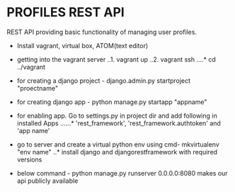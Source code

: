 # PROFILES REST API

REST API providing basic functionality of managing user profiles.

* Install vagrant, virtual box, ATOM(text editor)
* getting into the vagrant server
..1. vagrant up
..2. vagrant ssh
....* cd ../vagrant

* for creating a django project - django.admin.py startproject "proectname"
* for creating django app - python manage.py startapp "appname"
* for enabling app. Go to settings.py in project dir and add following in installed Apps
......* 'rest_framework', 'rest_framework.authtoken' and 'app name'

* go to server and create a virtual python env using cmd- mkvirtualenv "env name"
..* install django and djangorestframework with required versions
* below command - python manage.py runserver 0.0.0.0:8080 makes our api publicly available
